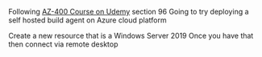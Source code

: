 Following [AZ-400 Course on Udemy](https://www.udemy.com/course/azure100/?src=sac&kw=AZ-400+Designing+and) section 96
Going to try deploying a self hosted build agent on Azure cloud platform

Create a new resource that is a Windows Server 2019
Once you have that then connect via remote desktop
